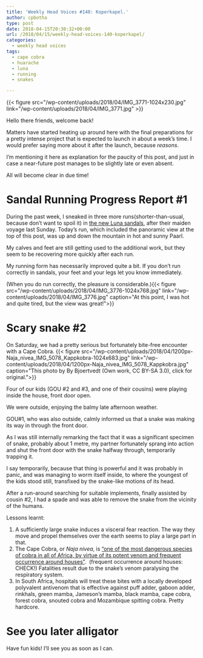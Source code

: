 ```yaml
---
title: 'Weekly Head Voices #140: Koperkapel.'
author: cpbotha
type: post
date: 2018-04-15T20:30:32+00:00
url: /2018/04/15/weekly-head-voices-140-koperkapel/
categories:
  - weekly head voices
tags:
  - cape cobra
  - huarache
  - luna
  - running
  - snakes

---
```

{{< figure src="/wp-content/uploads/2018/04/IMG_3771-1024x230.jpg" link="/wp-content/uploads/2018/04/IMG_3771.jpg" >}}

Hello there friends, welcome back!

Matters have started heating up around here with the final preparations for a pretty intense project that is expected to launch in about a week’s time. I would prefer saying more about it after the launch, because _reasons_.

I’m mentioning it here as explanation for the paucity of this post, and just in case a near-future post manages to be slightly late or even absent.

All will become clear in due time!

# Sandal Running Progress Report #1

During the past week, I sneaked in three more runs(shorter-than-usual, because don’t want to spoil it) in [the new Luna sandals][1], after their maiden voyage last Sunday. Today’s run, which included the panoramic view at the top of this post, was up and down the mountain in hot and sunny Paarl.

My calves and feet are still getting used to the additional work, but they seem to be recovering more quickly after each run.

My running form has necessarily improved quite a bit. If you don’t run correctly in sandals, your feet and your legs let you know immediately.

(When you do run correctly, the pleasure is considerable.){{< figure src="/wp-content/uploads/2018/04/IMG_3776-1024x768.jpg" link="/wp-content/uploads/2018/04/IMG_3776.jpg" caption="At this point, I was hot and quite tired, but the view was great!">}} 

# Scary snake #2

On Saturday, we had a pretty serious but fortunately bite-free encounter with a Cape Cobra.
{{< figure src="/wp-content/uploads/2018/04/1200px-Naja_nivea_IMG_5078_Kappkobra-1024x683.jpg" link="/wp-content/uploads/2018/04/1200px-Naja_nivea_IMG_5078_Kappkobra.jpg" caption="This photo by By Bjoertvedt (Own work, CC BY-SA 3.0), click for original.">}} 

Four of our kids (GOU #2 and #3, and one of their cousins) were playing inside the house, front door open.

We were outside, enjoying the balmy late afternoon weather.

GOU#1, who was also outside, calmly informed us that a snake was making its way in through the front door.

As I was still internally remarking the fact that it was a significant specimen of snake, probably about 1 metre, my partner fortunately sprang into action and shut the front door with the snake halfway through, temporarily trapping it.

I say temporarily, because that thing is powerful and it was probably in panic, and was managing to worm itself inside, to where the youngest of the kids stood still, transfixed by the snake-like motions of its head.

After a run-around searching for suitable implements, finally assisted by cousin #2, I had a spade and was able to remove the snake from the vicinity of the humans.

Lessons learnt:

  1. A sufficiently large snake induces a visceral fear reaction. The way they move and propel themselves over the earth seems to play a large part in that.
  2. The Cape Cobra, or _Naja nivea_, is [“one of the most dangerous species of cobra in all of Africa, by virtue of its potent venom and frequent occurrence around houses”][3].  (frequent occurrence around houses: CHECK!) Fatalities result due to the snake’s venom paralysing the respiratory system.
  3. In South Africa, hospitals will treat these bites with a locally developed polyvalent antivenom that is effective against puff adder, gaboon adder, rinkhals, green mamba, Jameson’s mamba, black mamba, cape cobra, forest cobra, snouted cobra and Mozambique spitting cobra. Pretty hardcore.

# See you later alligator

Have fun kids! I’ll see you as soon as I can.

 [1]: /2018/04/08/weekly-head-voices-139-luna/
 [2]: https://commons.wikimedia.org/w/index.php?curid=24274207
 [3]: https://en.wikipedia.org/wiki/Cape_cobra
